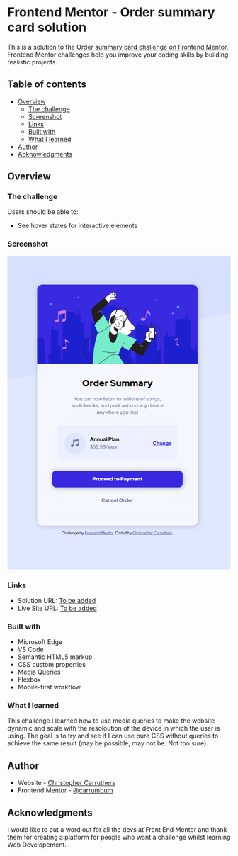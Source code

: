 # Frontend Mentor - Order summary card solution

This is a solution to the [Order summary card challenge on Frontend Mentor](https://www.frontendmentor.io/challenges/order-summary-component-QlPmajDUj). Frontend Mentor challenges help you improve your coding skills by building realistic projects.

## Table of contents

- [Overview](#overview)
  - [The challenge](#the-challenge)
  - [Screenshot](#screenshot)
  - [Links](#links)
  - [Built with](#built-with)
  - [What I learned](#what-i-learned)
- [Author](#author)
- [Acknowledgments](#acknowledgments)

## Overview

### The challenge

Users should be able to:

- See hover states for interactive elements

### Screenshot

![](./images/screenshot.png)

### Links

- Solution URL: [To be added](https://your-solution-url.com)
- Live Site URL: [To be added](https://your-live-site-url.com)

### Built with

- Microsoft Edge
- VS Code
- Semantic HTML5 markup
- CSS custom properties
- Media Queries
- Flexbox
- Mobile-first workflow

### What I learned

This challenge I learned how to use media queries to make the website dynamic and scale with the resoloution of the device in which the user is using. The geal is to try and see if I can use pure CSS without queries to achieve the same result (may be possible, may not be. Not too sure).

## Author

- Website - [Christopher Carruthers](https://github.com/Chris971991)
- Frontend Mentor - [@carrumbum](https://www.frontendmentor.io/profile/carrumbum)

## Acknowledgments

I would like to put a word out for all the devs at Front End Mentor and thank them for creating a platform for people who want a challenge whilst learning Web Developement.
